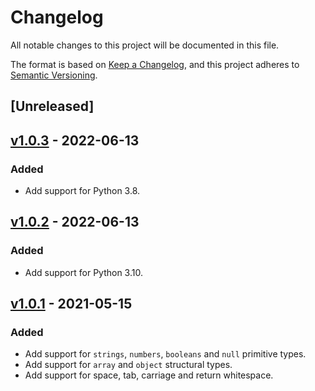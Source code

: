 # Changelog

All notable changes to this project will be documented in this file.

The format is based on [Keep a Changelog](https://keepachangelog.com/en/1.0.0/),
and this project adheres to [Semantic Versioning](https://semver.org/spec/v2.0.0.html).

## [Unreleased]

## [v1.0.3] - 2022-06-13

### Added

- Add support for Python 3.8.

## [v1.0.2] - 2022-06-13

### Added

- Add support for Python 3.10.

## [v1.0.1] - 2021-05-15

### Added

- Add support for `strings`, `numbers`, `booleans` and `null` primitive types.
- Add support for `array` and `object` structural types.
- Add support for space, tab, carriage and return whitespace.

[//]: # "Release links"
[v1.0.1]: https://github.com/open-alchemy/json-source-map/releases/v1.0.1
[v1.0.2]: https://github.com/open-alchemy/json-source-map/releases/v1.0.2
[v1.0.3]: https://github.com/open-alchemy/json-source-map/releases/v1.0.3
[///]: # "Issue/PR links"
